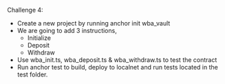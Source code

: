 Challenge 4:

- Create a new project by running anchor init wba_vault
- We are going to add 3 instructions, 
    - Initialize
    - Deposit 
    - Withdraw
- Use wba_init.ts, wba_deposit.ts & wba_withdraw.ts to test the contract
- Run anchor test to build, deploy to localnet and run tests located in the test folder.